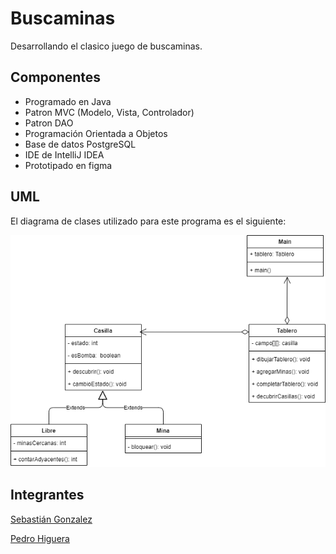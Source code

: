 # Buscaminas

Desarrollando el clasico juego de buscaminas.

## Componentes

- Programado en Java
- Patron MVC (Modelo, Vista, Controlador)
- Patron DAO
- Programación Orientada a Objetos
- Base de datos PostgreSQL
- IDE de IntelliJ IDEA
- Prototipado en figma

## UML

El diagrama de clases utilizado para este programa es el siguiente:

<img src="assets/BuscaminaUML.png">

## Integrantes

[Sebastián Gonzalez](https://github.com/Ghostian-gif)

[Pedro Higuera](https://github.com/PedroHigueraG)
